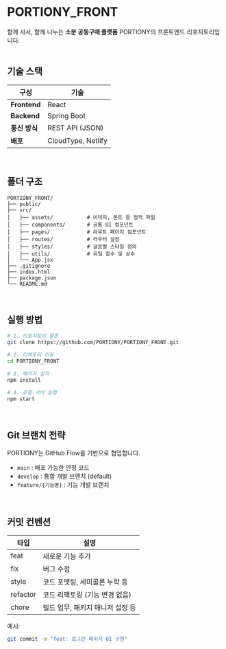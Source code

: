 # PORTIONY_FRONT 
함께 사서, 함께 나누는 **소분 공동구매 플랫폼** PORTIONY의 프론트엔드 리포지토리입니다.
<br>
<br>


## 기술 스택

| 구성           | 기술                      | 
| ------------ | ----------------------- |
| **Frontend** | React                   | 
| **Backend**  | Spring Boot             | 
| **통신 방식**    | REST API (JSON)         |
| **배포**       | CloudType, Netlify |
<br>

## 폴더 구조

```
PORTIONY_FRONT/
├── public/
├── src/
│   ├── assets/           # 이미지, 폰트 등 정적 파일
│   ├── components/       # 공통 UI 컴포넌트
│   ├── pages/            # 라우트 페이지 컴포넌트
│   ├── routes/           # 라우터 설정
│   ├── styles/           # 글로벌 스타일 정의
│   ├── utils/            # 유틸 함수 및 상수
│   └── App.jsx
├── .gitignore
├── index.html
├── package.json
└── README.md
```

<br>

## 실행 방법

```bash
# 1. 리포지토리 클론
git clone https://github.com/PORTIONY/PORTIONY_FRONT.git

# 2. 디렉토리 이동
cd PORTIONY_FRONT

# 3. 패키지 설치
npm install

# 4. 로컬 서버 실행
npm start
```

<br>

## Git 브랜치 전략

PORTIONY는 GitHub Flow를 기반으로 협업합니다.

- `main` : 배포 가능한 안정 코드
- `develop` : 통합 개발 브랜치 (default)
- `feature/{기능명}` : 기능 개발 브랜치  

<br>

## 커밋 컨벤션

| 타입 | 설명 |
|------|------|
| feat | 새로운 기능 추가 |
| fix  | 버그 수정 |
| style | 코드 포맷팅, 세미콜론 누락 등 |
| refactor | 코드 리팩토링 (기능 변경 없음) |
| chore | 빌드 업무, 패키지 매니저 설정 등 |

예시:

```bash
git commit -m "feat: 로그인 페이지 UI 구현"
```

